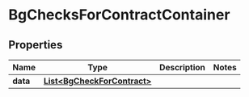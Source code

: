 

# BgChecksForContractContainer


## Properties

| Name | Type | Description | Notes |
|------------ | ------------- | ------------- | -------------|
|**data** | [**List&lt;BgCheckForContract&gt;**](BgCheckForContract.md) |  |  |



